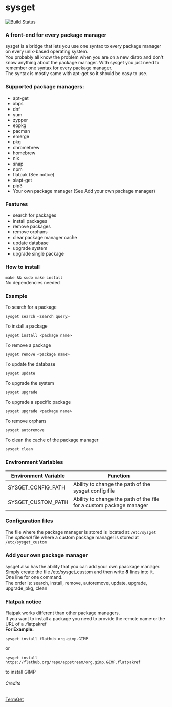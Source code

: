 # sysget

[![Build Status](https://travis-ci.org/emilengler/sysget.svg?branch=master)](https://travis-ci.org/emilengler/sysget)
### A front-end for every package manager<br>
sysget is a bridge that lets you use one syntax to every package manager on every unix-based operating system.<br>
You probably all know the problem when you are on a new distro and don't know anything about the package manager. With sysget you just need to remember one syntax for every package manager.<br>
The syntax is mostly same with apt-get so it should be easy to use. <br>
### Supported package managers:
* apt-get
* xbps
* dnf
* yum
* zypper
* eopkg
* pacman
* emerge
* pkg
* chromebrew
* homebrew
* nix
* snap
* npm
* flatpak (See notice)
* slapt-get
* pip3
* Your own package manager (See Add your own package manager)

### Features
* search for packages
* install packages
* remove packages
* remove orphans
* clear package manager cache
* update database
* upgrade system
* upgrade single package

### How to install
```make && sudo make install```<br>
No dependencies needed

### Example
To search for a package
```
sysget search <search query>
```
To install a package
```
sysget install <package name>
```
To remove a package
```
sysget remove <package name>
```
To update the database
```
sysget update
```
To upgrade the system
```
sysget upgrade
```
To upgrade a specific package
```
sysget upgrade <package name>
```
To remove orphans
```
sysget autoremove
```
To clean the cache of the package manager
```
sysget clean
```
### Environment Variables
| Environment Variable | Function                                                            |
|----------------------|---------------------------------------------------------------------|
| SYSGET_CONFIG_PATH   | Ability to change the path of the sysget config file                |
| SYSGET_CUSTOM_PATH   | Ability to change the path of the file for a custom package manager |
### Configuration files
The file where the package manager is stored is located at `/etc/sysget`<br>
The *optional* file where a custom package manager is stored at `/etc/sysget_custom`<br>
### Add your own package manager
sysget also has the ability that you can add your own paackage manager.<br>
Simply create the file /etc/sysget_custom and then write **8** lines into it.<br>
One line for one command.<br>
The order is: search, install, remove, autoremove, update, upgrade, upgrade_pkg, clean
### Flatpak notice
Flatpak works different than other package managers.<br>
If you want to install a package you need to provide the remote name or the URL of a .flatpakref<br>
**For Example:**<br>
```
sysget install flathub org.gimp.GIMP
```
or
```
sysget install https://flathub.org/repo/appstream/org.gimp.GIMP.flatpakref
```
to install GIMP

###### Credits
[TermGet](https://github.com/termget/termget)
